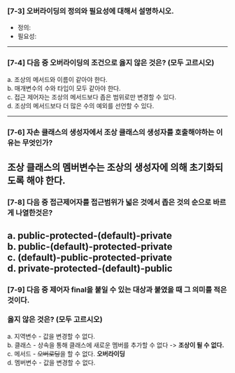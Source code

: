### [7-3] 오버라이딩의 정의와 필요성에 대해서 설명하시오.

* 정의:
* 필요성:

---

### [7-4] 다음 중 오버라이딩의 조건으로 옳지 않은 것은? (모두 고르시오)

a. 조상의 메서드와 이름이 같아야 한다.<br>
b. 매개변수의 수와 타입이 모두 같아야 한다.<br>
c. 접근 제어자는 조상의 메서드보다 좁은 범위로만 변경할 수 있다.<br>
d. 조상의 메서드보다 더 많은 수의 예외를 선언할 수 있다.


---

### [7-6] 자손 클래스의 생성자에서 조상 클래스의 생성자를 호출해야하는 이유는 무엇인가?
조상 클래스의 멤버변수는 조상의 생성자에 의해 초기화되도록 해야 한다.
---

### [7-8] 다음 중 접근제어자를 접근범위가 넓은 것에서 좁은 것의 순으로 바르게 나열한것은?

a. public-protected-(default)-private<br>
b. **public-(default)-protected-private**<br>
c. (default)-public-protected-private<br>
d. private-protected-(default)-public
---
### [7-9] 다음 중 제어자 final을 붙일 수 있는 대상과 붙였을 때 그 의미를 적은 것이다. <br><br> 옳지 않은 것은? (모두 고르시오)

a. 지역변수 - 값을 변경할 수 없다.<br>
b. 클래스 - 상속을 통해 클래스에 새로운 멤버를 추가할 수 없다 -> **조상이 될 수 없다.**<br>
c. 메서드 - ~~오버로딩~~을 할 수 없다.  **오버라이딩**<br>
d. 멤버변수 - 값을 변경할 수 없다.<br>